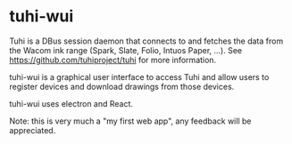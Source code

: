 tuhi-wui
========

Tuhi is a DBus session daemon that connects to and fetches the data from the
Wacom ink range (Spark, Slate, Folio, Intuos Paper, ...). See
https://github.com/tuhiproject/tuhi for more information.

tuhi-wui is a graphical user interface to access Tuhi and allow users to
register devices and download drawings from those devices.

tuhi-wui uses electron and React.

Note: this is very much a "my first web app", any feedback will be
appreciated.
